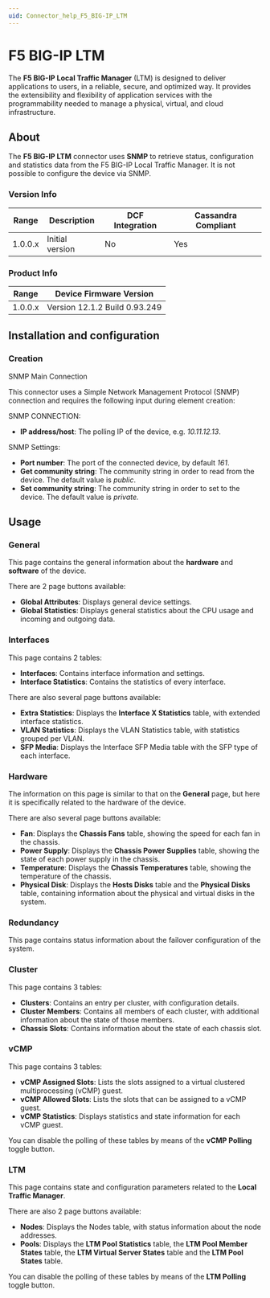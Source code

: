 ```yaml
---
uid: Connector_help_F5_BIG-IP_LTM
---
```


# F5 BIG-IP LTM

The **F5 BIG-IP Local Traffic Manager** (LTM) is designed to deliver applications to users, in a reliable, secure, and optimized way. It provides the extensibility and flexibility of application services with the programmability needed to manage a physical, virtual, and cloud infrastructure.

## About

The **F5 BIG-IP LTM** connector uses **SNMP** to retrieve status, configuration and statistics data from the F5 BIG-IP Local Traffic Manager. It is not possible to configure the device via SNMP.

### Version Info

| Range | Description | DCF Integration | Cassandra Compliant |
|------------------|-----------------|---------------------|-------------------------|
| 1.0.0.x          | Initial version | No                  | Yes                     |

### Product Info

| Range     | Device Firmware Version       |
|------------------|-------------------------------|
| 1.0.0.x          | Version 12.1.2 Build 0.93.249 |

## Installation and configuration

### Creation

SNMP Main Connection

This connector uses a Simple Network Management Protocol (SNMP) connection and requires the following input during element creation:

SNMP CONNECTION:

- **IP address/host**: The polling IP of the device, e.g. *10.11.12.13*.

SNMP Settings:

- **Port number**: The port of the connected device, by default *161*.
- **Get community string**: The community string in order to read from the device. The default value is *public*.
- **Set community string**: The community string in order to set to the device. The default value is *private.*

## Usage

### General

This page contains the general information about the **hardware** and **software** of the device.

There are 2 page buttons available:

- **Global Attributes**: Displays general device settings.
- **Global Statistics**: Displays general statistics about the CPU usage and incoming and outgoing data.

### Interfaces

This page contains 2 tables:

- **Interfaces**: Contains interface information and settings.
- **Interface Statistics**: Contains the statistics of every interface.

There are also several page buttons available:

- **Extra Statistics**: Displays the **Interface X Statistics** table, with extended interface statistics.
- **VLAN Statistics**: Displays the VLAN Statistics table, with statistics grouped per VLAN.
- **SFP Media**: Displays the Interface SFP Media table with the SFP type of each interface.

### Hardware

The information on this page is similar to that on the **General** page, but here it is specifically related to the hardware of the device.

There are also several page buttons available:

- **Fan**: Displays the **Chassis Fans** table, showing the speed for each fan in the chassis.
- **Power Supply**: Displays the **Chassis Power Supplies** table, showing the state of each power supply in the chassis.
- **Temperature**: Displays the **Chassis Temperatures** table, showing the temperature of the chassis.
- **Physical Disk**: Displays the **Hosts Disks** table and the **Physical Disks** table, containing information about the physical and virtual disks in the system.

### Redundancy

This page contains status information about the failover configuration of the system.

### Cluster

This page contains 3 tables:

- **Clusters**: Contains an entry per cluster, with configuration details.
- **Cluster Members**: Contains all members of each cluster, with additional information about the state of those members.
- **Chassis Slots**: Contains information about the state of each chassis slot.

### vCMP

This page contains 3 tables:

- **vCMP Assigned Slots**: Lists the slots assigned to a virtual clustered multiprocessing (vCMP) guest.
- **vCMP Allowed Slots**: Lists the slots that can be assigned to a vCMP guest.
- **vCMP Statistics**: Displays statistics and state information for each vCMP guest.

You can disable the polling of these tables by means of the **vCMP Polling** toggle button.

### LTM

This page contains state and configuration parameters related to the **Local Traffic Manager**.

There are also 2 page buttons available:

- **Nodes**: Displays the Nodes table, with status information about the node addresses.
- **Pools**: Displays the **LTM Pool Statistics** table, the **LTM Pool Member States** table, the **LTM Virtual Server States** table and the **LTM Pool States** table.

You can disable the polling of these tables by means of the **LTM Polling** toggle button.

